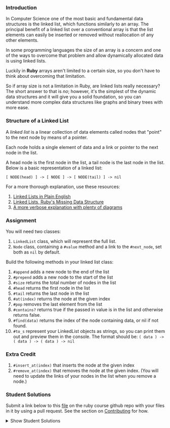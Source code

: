 ### Introduction

In Computer Science one of the most basic and fundamental data structures is the
linked list, which functions similarly to an array. The principal benefit of a linked
list over a conventional array is that the list elements can easily be inserted or
removed without reallocation of any other elements.

In some programming languages the size of an array is a concern and one of the ways
to overcome that problem and allow dynamically allocated data is using linked lists.

Luckily in **Ruby** arrays aren't limited to a certain size, so you don't have to think
about overcoming that limitation.

So if array size is not a limitation in Ruby, are linked lists really necessary?
The short answer to that is *no*; however, it's the simplest of the dynamic data
structures and it will give you a solid foundation, so you can understand more
complex data structures like graphs and binary trees with more ease.

### Structure of a Linked List
A *linked list* is a linear collection of data elements called nodes that "point"
to the next node by means of a pointer.

Each node holds a single element of data and a link or pointer to the next node in the list.

A head node is the first node in the list, a tail node is the last node in the list. Below is a basic representation of a linked list:

`[ NODE(head) ] -> [ NODE ] -> [ NODE(tail) ] -> nil`

 For a more thorough explanation, use these resources:

 1. [Linked Lists in Plain English](https://www.youtube.com/watch?v=oiW79L8VYXk)
 2. [Linked Lists, Ruby's Missing Data Structure](https://www.sitepoint.com/rubys-missing-data-structure/)
 3. [A more verbose explanation with plenty of diagrams](http://www.cs.cmu.edu/~adamchik/15-121/lectures/Linked%20Lists/linked%20lists.html)


### Assignment

<div class="lesson-content__panel" markdown="1">
  You will need two classes:

  1. `LinkedList` class, which will represent the full list.
  2. `Node` class, containing a `#value` method and a link to the `#next_node`, set both as `nil` by default.


  Build the following methods in your linked list class:

  1. `#append` adds a new node to the end of the list
  2. `#prepend` adds a new node to the start of the list
  3. `#size` returns the total number of nodes in the list
  4. `#head` returns the first node in the list
  5. `#tail` returns the last node in the list
  6. `#at(index)` returns the node at the given index
  7. `#pop` removes the last element from the list
  8. `#contains?` returns true if the passed in value is in the list and otherwise returns false.
  9. `#find(data)` returns the index of the node containing data, or nil if not found.
  10. `#to_s` represent your LinkedList objects as strings, so you can print them out and preview them in the console.
    The format should be: `( data ) -> ( data ) -> ( data ) -> nil`

  ### Extra Credit

  1. `#insert_at(index)` that inserts the node at the given index
  2. `#remove_at(index)` that removes the node at the given index. (You will need to update the links of your nodes in the list when you remove a node.)
</div>

### Student Solutions
Submit a link below to this [file](https://github.com/TheOdinProject/curriculum/blob/master/ruby_programming/computer_science/project_linked_lists.md) on the ruby course github repo with your files in it by using a pull request. See the section on [Contributing](http://github.com/TheOdinProject/curriculum/blob/master/contributing.md) for how.

<details markdown="block">
  <summary> Show Student Solutions </summary>

* Add your solution below this line!
* [JFAldridge's Solution (w/ extra credit)](https://github.com/JFAldridge/ruby_linked_list)
* [Leonardo Vega's Solution (with extra credit)](https://github.com/leonardovega/ruby_programming/blob/master/computer_science/project_linked_lists.rb)
* [BShowen's Solution w/extra credit](https://github.com/BShowen/Linked_list_in_Ruby)
* [Arilson Souza Solution](https://github.com/arilsonsouza/the_odin_project/blob/master/ruby/project_linked_lists/linked_list.rb)
* [Vollantre's Solution](https://github.com/vollantre/linked_list/blob/master/linked_list.rb)
* [Braxton Lemmon's Solution](https://github.com/braxtonlemmon/linked_lists)
* [Kevin Vuong's Solution](https://github.com/fffear/linked_lists)
* [Nicolas Espinoza's Solution](https://github.com/nicospz/linked_lists)
* [Rudi Boshoff's Solution](https://github.com/RudiBoshoff/linked-list)
* [Learnsometing's Solution w/extras](https://github.com/learnsometing/TOP-ruby-projects/tree/master/ruby/computer-science/linked-list)
* [Simon Tharby's solution](https://github.com/jinjagit/linked_list/blob/master/linked.rb)
* [Chris Wegscheid's Solution](https://github.com/cwegscheid08/linked_list)
* [Smetanca52's Solution](https://github.com/Smetanca52/ruby_exercices/blob/master/linked_lists.rb)
* [Stefano Merazzi's Solution (w/ extra)](https://github.com/ste001/ruby-exercises/blob/master/computer_science/linked_lists.rb)
* [Dreniak's Solution](https://github.com/Dreniak/linked_list/blob/master/linkedlist.rb)
* [Mohamed Elattar's Solution](https://github.com/mohamed-elattar/linked-list)
* [brendan tang's solution](https://github.com/brndntng/linked_list)
* [prw001's Solution](https://github.com/prw001/linked_list)
* [Max Garber's Solution](https://github.com/bubblebooy/miscellaneous-exercises/blob/master/Linked%20List.rb)
* [Malaika (Mic) Solution](https://github.com/malaikaMI/Link_list)
* [Sherman Bowling's solution](https://github.com/janus0/top_course_work/tree/master/ruby/project_linked_list)
* [Nathan Sherburne's solution](https://github.com/nathansherburne/ruby_practice/blob/master/data_structures/linked_list.rb)
* [Javier Machin's solution](https://github.com/Javier-Machin/Linked_list/blob/master/linked_list.rb)
* [Btreim's solution](https://github.com/btreim/ruby/blob/master/linked_list.rb)
* [0zra's solution](https://github.com/0zra/linkedlist/blob/master/linkedlist.rb)
* [Demo318's solution (with extra credit)](https://github.com/Demo318/ruby_linked_lists)
* [mtizim's solution (with extra credit)](https://github.com/mtizim/odin_projects/blob/master/ruby/linkedlists.rb)
* [Isil Donmez's solution](https://github.com/isildonmez/linked_lists/blob/master/linked_lists.rb)
* [Bruno Parga's solution](https://github.com/brunoparga/odinproject/blob/master/Ruby/linkedlist.rb)
* [Jmooree30's solution](https://github.com/jmooree30/Linked-list.git)
* [Andrew's solution](https://github.com/andrewr224/Linked-Lists)
* [Jason McKee's solution](https://github.com/jttmckee/odin-project-ruby/tree/master/LinkedList)
* [Jonathan Yiv's solution](https://github.com/JonathanYiv/linked_list)
* [Roland Studer's solution](https://github.com/RolandStuder/odin_project_solutions/tree/master/linked_lists)
* [justinckim3's solution](https://github.com/justinckim3/linked_list/blob/master/linked_list.rb)
* [Kasey Z's Solution (with extra credit)](https://github.com/kasey-z/TOP-solutions/blob/master/linked_lists/linked_lists.rb)
* [thisisned's solution](https://github.com/thisisned/linked_list/blob/master/linked_list.rb)
* [SadieD's solution](https://github.com/SadieD/linked_lists)
* [Clayton Sweeten's Solution](https://github.com/cjsweeten101/OdinProjects/tree/master/linked_list)
* [holdercp's solution](https://github.com/holdercp/linked_lists)
* [Webdev-burd's solution](https://github.com/webdev-burd/linked_list)
* [Jfonz412's solution](https://github.com/jfonz412/computer_science/blob/master/linked_lists.rb)
* [xavier solution (+ extra)](https://github.com/nxdf2015/odin-linked-lists/blob/master/linked_list.rb)
* [Ovsjah Schweinefresser's Solution](https://github.com/Ovsjah/linked_lists)
* [Oleh Sliusar's solution](https://github.com/OlehSliusar/linked_lists)
* [Nikolay Dyulgerov's solution](https://github.com/NicolayD/ruby-data-structures/blob/master/linked_list.rb)
* [mindovermiles262's Solution](https://github.com/mindovermiles262/linked-list)
* [theghall's solution](https://github.com/theghall/linked-list.git)
* [yilmazgunalp's solution with extra](https://github.com/yilmazgunalp/linked_list)
* [Ayushka's solution](https://github.com/ayushkamadji/ruby_linked_list/blob/master/lib/LinkedList.rb)
* [ToTenMilan's solution with extra](https://github.com/ToTenMilan/the_odin_project/tree/master/ruby/linked_list)
* [Raiko's Solution (with extra credit)](https://github.com/Cypher0/linked_lists/blob/master/linked_list.rb)
* [Nicolas Amaya's solution (with extra)](https://github.com/nicoasp/TOP---Ruby-Linked-Lists)
* [nmac's Solution](https://github.com/nmacawile/LinkedList)
* [John Phelps's Solution (+extra)](https://github.com/jphelps413/odin-ruby/blob/master/linked-lists/linked_list.rb)
* [Jib's Solution (with extra credit)](https://github.com/NuclearMachine/OdinTasks/tree/master/LinkedLists)
* [Stefan (Cyprium)'s solution](https://github.com/dev-cyprium/linked-lists-ruby/)
* [Cody Loyd's solution (with tests and extra credit)](https://github.com/codyloyd/linked_list)
* [Miguel Herrera's solution](https://github.com/migueloherrera/linked-lists)
* [KrakenHH's solution](https://github.com/KrakenHH/ruby/tree/master/algorithms/linked_list)
* [Shala Qweghen's solution](https://github.com/ShalaQweghen/linked_list)
* [John Connor's solution](https://github.com/jacgitcz/linked_list)
* [Earth35's solution](https://github.com/Earth35/linked-list/blob/master/linked_list.rb)
* [Oscar Y.'s solution](https://github.com/mysteryihs/ruby_projects/blob/master/linked_list.rb)
* [Amrr Bakry's solution - with extra credit](https://github.com/Amrrbakry/learning_ruby/blob/master/LinkedList/linked_list.rb)
* [Jean Merlet's solution](https://github.com/jeanmerlet/ruby_misc/blob/master/data_structures/linked_list.rb)
* [Manu Phatak's HIGH ENERGY solution](https://github.com/bionikspoon/ruby_linked_list)
* [fugumagu's solution with extra credit](https://github.com/fugumagu/the_odin_project/tree/master/linked_list)
* [Sasho's solution /w extra credit](https://github.com/sashoa/the-odin-project/tree/master/project-linked-lists)
* [Austin's solution with extra credit](https://github.com/CouchofTomato/algorithm/blob/master/linked_list.rb)
* [Jiazhi Guo's solution (with extra credit)](https://github.com/jerrykuo7727/linked_lists)
* [Dan Hoying's solution (with extra credit)](https://github.com/danhoying/linked_lists)
* [Chris Chambers' solution (with extra credit)](https://github.com/chrisgchambers/ruby_exercies/blob/master/linked_list/linked_list.rb)
* [Jorrit Luimers' (Voodoo Woodoo) solution](https://github.com/voodoowoodoo/ruby_linked_lists)
* [Francisco Carlos's solution (with extra credit)](https://github.com/fcarlosdev/the_odin_project/tree/master/linked_lists)
* [Loris Aranda's solution (with extra credit)](https://github.com/LorisProg/ruby-linked_lists)
* [at0micr3d's solution (with extra credit)](https://github.com/at0micr3d/linked_list)
* [Eric M's solution (with extra credit)](https://github.com/em77/linked_list)
* [Clint's solution (extra cred)](https://github.com/tholymap/OdinLinkedList)
* [Dylan's solution (with extra credit)](https://github.com/resputin/the_odin_project/blob/master/Ruby/linklist/linklist.rb)
* [David Chapman's solution (with extra credit)](https://github.com/davidchappy/odin_training_projects/tree/master/linked_lists)
* [Leonard Soai-Van solution](https://github.com/leosoaivan/TOP_compsci)
* [Anthony Vumbaca's solution (with extra credit)](https://github.com/tvumbaca/linked_lists/blob/master/linked_list.rb)
* [Jerry Gao's tryhard solution](https://github.com/blackwright/odin/tree/master/ruby_linked_list)
* [Marcus' solution (with extra credit)](https://github.com/nestcx/odin_comp_sci/blob/master/linked_list.rb)
* [Mateusz Staszczyk's](https://github.com/sleaz0id/LinkedList)
* [Sophia Wu's solution (with extra credit)](https://github.com/SophiaLWu/project-linked-lists)
* [Samuel Langenfeld's solution](https://github.com/SamuelLangenfeld/linked_list)
* [Braydon Pacheco's solution](https://github.com/pacheeko/linked_lists/blob/master/linked_lists.rb)
* [Robert Szabo's solution](https://github.com/Siker001/the_odin_project_exercises/blob/master/ruby/linked_lists/linked_list.rb)
* [jeff1st's solution](https://github.com/jeff1st/linked_list)
* [Noah Prescott's solution](https://github.com/npresco/top/tree/master/linked_list)
* [Cody Buffaloe's solution](https://github.com/CodyLBuffaloe/Linked_Lists)
* [Daniel Varcas aka d-zer0's solution](https://github.com/d-zer0/linked_list/blob/master/linked_list.rb)
* [Zach Beaird's solution (with extra credit)](https://github.com/zbbeaird89/Linked-List)
* [EMuchynski's solution](https://github.com/EMuchynski/linked_lists)
* [Luján Fernaud's solution](https://github.com/lujanfernaud/ruby-linked-list)
* [Jason Dancocks' solution](https://github.com/JasonDancocks/Ruby/tree/master/linkedlists)
* [Anistor86's solution](https://github.com/anistor86/linked_list)
* [James Redux's solution](https://github.com/Jamesredux/linked_list)
* [Oliver Curting's solution (with extra credit)](https://github.com/Curting/linked_lists)
* [Alex's solution](https://github.com/alexcorremans/linked_list)
* [HSaad's solution](https://github.com/HSaad/linked-lists)
* [Scott McKell's Solution:](https://github.com/zottwickel/linked_list.git)
* [Punnadittr's Solution:](https://github.com/punnadittr/linked_list/blob/master/linked_lists.rb)
* [Agon Idrizi's Solution:](https://github.com/AgonIdrizi/Recursion/blob/master/linked_list.rb)
* [Areeba's Solution](https://github.com/AREEBAISHTIAQ/LinkedLists/blob/master/linkedlist.rb)
* [dmarkiewicz's Solution](https://github.com/dmarkiewicz/the-odin-project/tree/master/Ruby/Linked-list)
* [Felipe Parreira's Solution](https://github.com/FelipeParreira/TheOdinProject/blob/master/ruby-programming/a-bit-of-CS/linked_lists/linked-list.rb)
* [mojotron's Solution](https://github.com/mojotron/linked-lists/blob/master/linked_list_class.rb)
* [Tommy's Solution](https://github.com/hoangtommy/linkedLists/blob/master/LinkedList.rb)
* [Emil Dimitrov's Solution](https://github.com/imemdm/linked_list)
* [EdwardHeath's Solution (with extra credit)](https://github.com/EdwardHeath/linked_list/tree/master)
* [Leila Alderman's solution](https://github.com/leila-alderman/TOP_ruby_exercises/tree/master/08_linked_list)
* [Vitaly Osipov's solution](https://github.com/vi7ali/ruby-practice/tree/master/linked-list)
* [vanny96's Solution](https://github.com/vanny96/linked_lists)
* [JamCry's Solution](https://github.com/jamcry/ruby-advanced-exercises/blob/master/linked_lists.rb)
* [Wesley Wang's Solution (with extra credit)](https://github.com/wesleymellon/linked-list-structure)
* [Alex Krewson's Solution (with extra credit)](https://github.com/alexkrewson/linked_lists)
* [Rey van den Berg's Solution (with extra credit)](https://github.com/Rey810/Linked-List-Data-Structure-)
* [Sergej Jurchenko's Solution (with extra credit)](https://github.com/Sergyurch/linked_list/blob/master/linked_list.rb)
* [Han Josmer's solution (with extra credit)](https://github.com/HanJosmer/ruby_programming/blob/master/linked_lists/linked_lists.rb)
</details>
